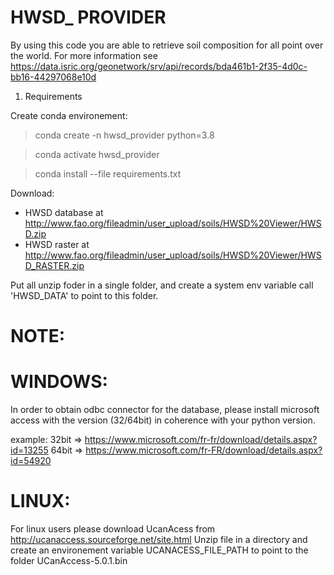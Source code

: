 HWSD_ PROVIDER
==============

By using this code you are able to retrieve soil composition for all point over the world.
For more information see https://data.isric.org/geonetwork/srv/api/records/bda461b1-2f35-4d0c-bb16-44297068e10d

1. Requirements

Create conda environement: 
> conda create -n hwsd_provider python=3.8

> conda activate hwsd_provider

> conda install --file requirements.txt

Download:

- HWSD database at http://www.fao.org/fileadmin/user_upload/soils/HWSD%20Viewer/HWSD.zip
- HWSD raster at http://www.fao.org/fileadmin/user_upload/soils/HWSD%20Viewer/HWSD_RASTER.zip

Put all unzip foder in a single folder, and create a system env variable call 'HWSD_DATA' to point to this folder.


NOTE:
=====

WINDOWS:
========
In order to obtain odbc connector for the database, please install microsoft access with the version (32/64bit) in coherence with your python version.

example:
32bit => https://www.microsoft.com/fr-fr/download/details.aspx?id=13255
64bit => https://www.microsoft.com/fr-FR/download/details.aspx?id=54920

LINUX:
======
For linux users please download UcanAcess from http://ucanaccess.sourceforge.net/site.html
Unzip file in a directory and create an environement variable
UCANACESS_FILE_PATH to point to the folder UCanAccess-5.0.1.bin
